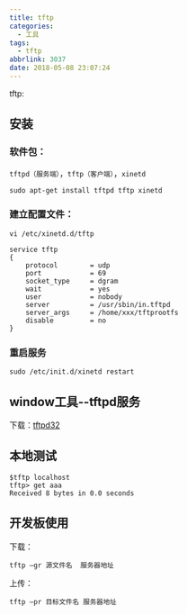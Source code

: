 ```yaml
---
title: tftp
categories:
  - 工具
tags:
  - tftp
abbrlink: 3037
date: 2018-05-08 23:07:24
---
```


tftp:

<!--more-->


## 安装

### 软件包：

`tftpd（服务端）`，`tftp（客户端）`，`xinetd`

```
sudo apt-get install tftpd tftp xinetd
```

### 建立配置文件：

```
vi /etc/xinetd.d/tftp

service tftp
{
    protocol        = udp
    port            = 69
    socket_type     = dgram
    wait            = yes
    user            = nobody
    server          = /usr/sbin/in.tftpd
    server_args     = /home/xxx/tftprootfs
    disable         = no
}
```

### 重启服务

```
sudo /etc/init.d/xinetd restart
```

## window工具--tftpd服务

下载：[tftpd32](https://pan.baidu.com/s/1vhF6tD7zwLhDLQDmSY5Hsw)

## 本地测试

```
$tftp localhost
tftp> get aaa
Received 8 bytes in 0.0 seconds
```

## 开发板使用

下载：

```
tftp –gr 源文件名  服务器地址
```

上传：

```
tftp –pr 目标文件名 服务器地址
```
